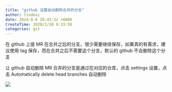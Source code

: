 ```yaml
---
title: "github 设置自动删除合并的分支"
author: lindexi
date: 2024-8-6 20:43:32 +0800
CreateTime: 2020/2/20 9:33:58
categories: git
---
```


在 github 上提 MR 在合并之后的分支，很少需要继续保存，如果真的有需求，建议使用 tag 保存，而在合并之后不需要这个分支，默认的 github 不会删除这个分支

<!--more-->


<!-- CreateTime:2020/2/20 9:33:58 -->



让 github 自动删除 MR 合并的分支是通过在对应的仓库，点击 settings 设置，点击 Automatically delete head branches 自动删除

<!-- ![](image/github 设置自动删除合并的分支/github 设置自动删除合并的分支0.png) -->

![](http://cdn.lindexi.site/lindexi%2F2020220933374408.jpg)

